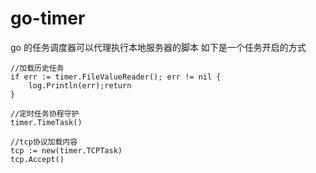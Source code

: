 # go-timer
go 的任务调度器可以代理执行本地服务器的脚本 如下是一个任务开启的方式 

```
//加载历史任务
if err := timer.FileValueReader(); err != nil {
    log.Println(err);return
}

//定时任务协程守护
timer.TimeTask()

//tcp协议加载内容
tcp := new(timer.TCPTask)
tcp.Accept()
```

